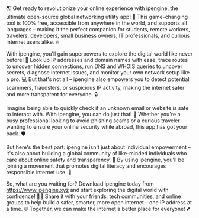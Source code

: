 🌎 Get ready to revolutionize your online experience with ipengine, the ultimate open-source global networking utility app! 📱 This game-changing tool is 100% free, accessible from anywhere in the world, and supports all languages – making it the perfect companion for students, remote workers, travelers, developers, small business owners, IT professionals, and curious internet users alike. 🔥

With ipengine, you'll gain superpowers to explore the digital world like never before! 🤖 Look up IP addresses and domain names with ease, trace routes to uncover hidden connections, run DNS and WHOIS queries to uncover secrets, diagnose internet issues, and monitor your own network setup like a pro. 💻 But that's not all – ipengine also empowers you to detect potential scammers, fraudsters, or suspicious IP activity, making the internet safer and more transparent for everyone. 🔒

Imagine being able to quickly check if an unknown email or website is safe to interact with. With ipengine, you can do just that! 📨 Whether you're a busy professional looking to avoid phishing scams or a curious traveler wanting to ensure your online security while abroad, this app has got your back. 🛡️

But here's the best part: ipengine isn't just about individual empowerment – it's also about building a global community of like-minded individuals who care about online safety and transparency. 👥 By using ipengine, you'll be joining a movement that promotes digital literacy and encourages responsible internet use. 📡

So, what are you waiting for? Download ipengine today from https://www.ipengine.xyz and start exploring the digital world with confidence! 🚀✨ Share it with your friends, tech communities, and online groups to help build a safer, smarter, more open internet – one IP address at a time. 🌐 Together, we can make the internet a better place for everyone! 💕